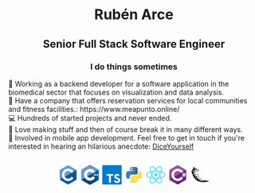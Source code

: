 
<h1 align="center"> Rubén Arce </h1>
<h2 align="center">Senior Full Stack Software Engineer </h2>
<h3 align="center">I do things sometimes</h3>

<div align="left">
🐀 Working as a backend developer for a software application in the biomedical sector that focuses on visualization and data analysis.
</div>
<div align="left">
🎾 Have a company that offers reservation services for local communities and fitness facilities.: https://www.meapunto.online/
  </div>
  <div align="left">
💻 Hundreds of started projects and never ended.
    </div>
<div align="left">
🦿 Love making stuff and then of course break it in many different ways.
</div>
<div align="left">
🤡 Involved in mobile app development. Feel free to get in touch if you're interested in hearing an hilarious anecdote: 
  <a href="https://play.google.com/store/apps/details?id=diceYourself.app">DiceYourself</a> 
</div>

<h2 align="center"></h2>
<p align="center">
<img src="https://raw.githubusercontent.com/devicons/devicon/master/icons/c/c-original.svg" alt="c" width="40" height="40" />
<img src="https://raw.githubusercontent.com/devicons/devicon/master/icons/cplusplus/cplusplus-original.svg" alt="c++" width="40" height="40" />
<img src="https://raw.githubusercontent.com/devicons/devicon/master/icons/typescript/typescript-original.svg" alt="typescript" width="40" height="40" />
<img src="https://raw.githubusercontent.com/devicons/devicon/master/icons/python/python-original.svg" alt="python" width="40" height="40" />
<img src="https://raw.githubusercontent.com/devicons/devicon/master/icons/react/react-original.svg" alt="react" width="40" height="40" />
<img src="https://raw.githubusercontent.com/devicons/devicon/master/icons/csharp/csharp-original.svg" alt="csharp" width="40" height="40" />
<img src="https://raw.githubusercontent.com/devicons/devicon/master/icons/flask/flask-original.svg" alt="python" width="40" height="40" />
</p>

<!--
-->
